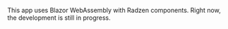 This app uses Blazor WebAssembly with Radzen components. Right now, the development is still in progress.
